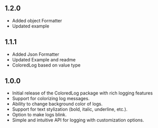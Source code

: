 ## 1.2.0
- Added object Formatter
- Updated example

## 1.1.1
- Added Json Formatter
- Updated Example and readme
- ColoredLog based on value type


## 1.0.0
- Initial release of the ColoredLog package with rich logging features
- Support for colorizing log messages.
- Ability to change background color of logs.
- Support for text stylization (bold, italic, underline, etc.).
- Option to make logs blink.
- Simple and intuitive API for logging with customization options.

